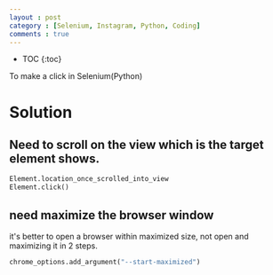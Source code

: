 ```yaml
---
layout : post
category : [Selenium, Instagram, Python, Coding]
comments : true
---
```


* TOC
{:toc}

To make a click in Selenium(Python)

# Solution 

## Need to scroll on the view which is the target element shows.

```python
Element.location_once_scrolled_into_view
Element.click()
```

## need maximize the browser window

it's better to open a browser within maximized size, not open and maximizing it in 2 steps.
    
```python
chrome_options.add_argument("--start-maximized")
```

